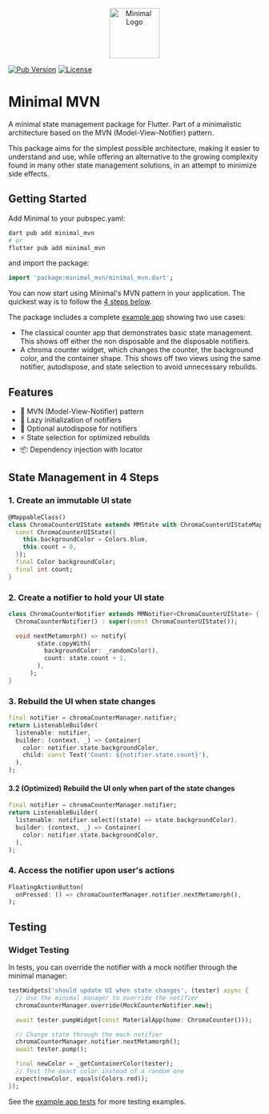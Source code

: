 <p align="center">
  <img src="https://raw.githubusercontent.com/alesalv/minimal/main/example/assets/minimal.svg" width="100" alt="Minimal Logo">
</p>

[![Pub Version](https://img.shields.io/pub/v/minimal_mvn?label=minimal_mvn&labelColor=333940&logo=dart)](https://pub.dev/packages/minimal_mvn) [![License](https://img.shields.io/badge/License-BSD%203--Clause-blue.svg)](https://opensource.org/licenses/BSD-3-Clause)

# Minimal MVN

A minimal state management package for Flutter. Part of a minimalistic architecture based on the MVN (Model-View-Notifier) pattern.

This package aims for the simplest possible architecture, making it easier to understand and use, while offering an alternative to the growing complexity found in many other state management solutions, in an attempt to minimize side effects.

## Getting Started

Add Minimal to your pubspec.yaml:
```bash
dart pub add minimal_mvn
# or
flutter pub add minimal_mvn
```

and import the package:
```dart
import 'package:minimal_mvn/minimal_mvn.dart';
```

You can now start using Minimal's MVN pattern in your application. The quickest way is to follow the [4 steps below](#state-management-in-4-steps).

The package includes a complete [example app](/example) showing two use cases:
- The classical counter app that demonstrates basic state management. This shows off either the non disposable and the disposable notifiers.
- A chroma counter widget, which changes the counter, the background color, and the container shape. This shows off two views using the same notifier, autodispose, and state selection to avoid unnecessary rebuilds.

## Features

- 🎯 MVN (Model-View-Notifier) pattern
- 🚀 Lazy initialization of notifiers
- 🔄 Optional autodispose for notifiers
- ⚡ State selection for optimized rebuilds
- 📦 Dependency injection with locator

## State Management in 4 Steps

### 1. Create an immutable UI state

```dart
@MappableClass()
class ChromaCounterUIState extends MMState with ChromaCounterUIStateMappable {
  const ChromaCounterUIState({
    this.backgroundColor = Colors.blue,
    this.count = 0,
  });
  final Color backgroundColor;
  final int count;
}
```

### 2. Create a notifier to hold your UI state

```dart
class ChromaCounterNotifier extends MMNotifier<ChromaCounterUIState> {
  ChromaCounterNotifier() : super(const ChromaCounterUIState());

  void nextMetamorph() => notify(
        state.copyWith(
          backgroundColor: _randomColor(),
          count: state.count + 1,
        ),
      );
}
```

### 3. Rebuild the UI when state changes

```dart
final notifier = chromaCounterManager.notifier;
return ListenableBuilder(
  listenable: notifier,
  builder: (context, _) => Container(
    color: notifier.state.backgroundColor,
    child: const Text('Count: ${notifier.state.count}'),
  ),
);
```

#### 3.2 (Optimized) Rebuild the UI only when part of the state changes

```dart
final notifier = chromaCounterManager.notifier;
return ListenableBuilder(
  listenable: notifier.select((state) => state.backgroundColor),
  builder: (context, _) => Container(
    color: notifier.state.backgroundColor,
  ),
);
```

### 4. Access the notifier upon user's actions

```dart
FloatingActionButton(
  onPressed: () => chromaCounterManager.notifier.nextMetamorph(),
);
```

## Testing

### Widget Testing

In tests, you can override the notifier with a mock notifier through the minimal manager:

```dart
testWidgets('should update UI when state changes', (tester) async {
  // Use the minimal manager to override the notifier
  chromaCounterManager.override(MockCounterNotifier.new);

  await tester.pumpWidget(const MaterialApp(home: ChromaCounter()));

  // Change state through the mock notifier
  chromaCounterManager.notifier.nextMetamorph();
  await tester.pump();

  final newColor = _getContainerColor(tester);
  // Test the exact color instead of a random one
  expect(newColor, equals(Colors.red));
});
```

See the [example app tests](/example/test) for more testing examples.
